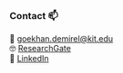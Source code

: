 
### Contact 📫
📧 goekhan.demirel@kit.edu\
🤓 [ResearchGate](https://www.researchgate.net/profile/Goekhan-Demirel-4)\
🔗 [LinkedIn](https://www.linkedin.com/in/gokhan-demirel-3112920/)